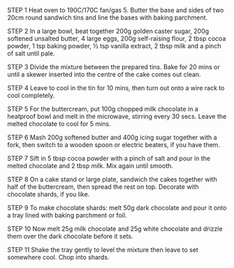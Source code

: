 STEP 1
Heat oven to 190C/170C fan/gas 5. Butter the base and sides of two 20cm round sandwich tins and line the bases with baking parchment.

STEP 2
In a large bowl, beat together 200g golden caster sugar, 200g softened unsalted butter, 4 large eggs, 200g self-raising flour, 2 tbsp cocoa powder, 1 tsp baking powder, ½ tsp vanilla extract, 2 tbsp milk and a pinch of salt until pale.

STEP 3
Divide the mixture between the prepared tins. Bake for 20 mins or until a skewer inserted into the centre of the cake comes out clean.

STEP 4
Leave to cool in the tin for 10 mins, then turn out onto a wire rack to cool completely.

STEP 5
For the buttercream, put 100g chopped milk chocolate in a heatproof bowl and melt in the microwave, stirring every 30 secs. Leave the melted chocolate to cool for 5 mins.

STEP 6
Mash 200g softened butter and 400g icing sugar together with a fork, then switch to a wooden spoon or electric beaters, if you have them.

STEP 7
Sift in 5 tbsp cocoa powder with a pinch of salt and pour in the melted chocolate and 2 tbsp milk. Mix again until smooth.

STEP 8
On a cake stand or large plate, sandwich the cakes together with half of the buttercream, then spread the rest on top. Decorate with chocolate shards, if you like.

STEP 9
To make chocolate shards: melt 50g dark chocolate and pour it onto a tray lined with baking parchment or foil.

STEP 10
Now melt 25g milk chocolate and 25g white chocolate and drizzle them over the dark chocolate before it sets.

STEP 11
Shake the tray gently to level the mixture then leave to set somewhere cool. Chop into shards.